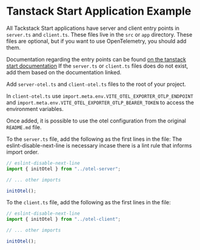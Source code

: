 # Tanstack Start Application Example

All Tackstack Start applications have server and client entry points in `server.ts` and `client.ts`. These files live in the `src` or `app` directory.
These files are optional, but if you want to use OpenTelemetry, you should add them.

Documentation regarding the entry points can be found [on the tanstack start documentation](https://tanstack.com/start/latest/docs/framework/react/learn-the-basics)
If the `server.ts` or `client.ts` files does do not exist, add them based on the documentation linked.

Add `server-otel.ts` and `client-otel.ts` files to the root of your project.

In `client-otel.ts` use `import.meta.env.VITE_OTEL_EXPORTER_OTLP_ENDPOINT` and `import.meta.env.VITE_OTEL_EXPORTER_OTLP_BEARER_TOKEN` to access the environment variables.

Once added, it is possible to use the otel configuration from the original `README.md` file.

To the `server.ts` file, add the following as the first lines in the file:
The eslint-disable-next-line is necessary incase there is a lint rule that informs import order.

```ts
// eslint-disable-next-line
import { initOtel } from "../otel-server";

// ... other imports

initOtel();
```

To the `client.ts` file, add the following as the first lines in the file:

```ts
// eslint-disable-next-line
import { initOtel } from "../otel-client";

// ... other imports

initOtel();
```
